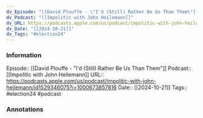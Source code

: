 ```yaml
---
dv_Episode: "[[David Plouffe - \"I'd (Still) Rather Be Us Than Them\"]]"
dv_Podcast: "[[Impolitic with John Heilemann]]"
dv_URL: https://podcasts.apple.com/us/podcast/impolitic-with-john-heilemann/id1529346075?i=1000673857816
dv_Date: "[[2024-10-21]]"
dv_Tags: "#election24"
---
```

### Information

Episode:: [[David Plouffe - "I'd (Still) Rather Be Us Than Them"]]
Podcast:: [[Impolitic with John Heilemann]]
URL:: https://podcasts.apple.com/us/podcast/impolitic-with-john-heilemann/id1529346075?i=1000673857816
Date:: [[2024-10-21]]
Tags:: #election24 
#podcast


### Annotations

